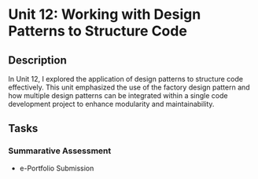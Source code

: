 # Unit 12: Working with Design Patterns to Structure Code
## Description

In Unit 12, I explored the application of design patterns to structure code effectively. This unit emphasized the use of the factory design pattern and how multiple design patterns can be integrated within a single code development project to enhance modularity and maintainability.

## Tasks

### Summarative Assessment

+ e-Portfolio Submission



